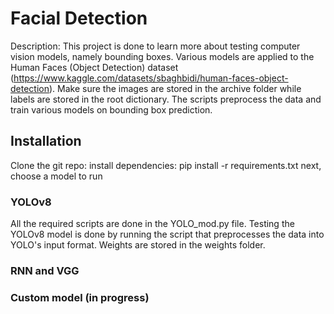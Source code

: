 # Facial Detection

Description: This project is done to learn more about testing computer vision models, namely bounding boxes. Various models are applied to the Human Faces (Object Detection) dataset (https://www.kaggle.com/datasets/sbaghbidi/human-faces-object-detection). Make sure the images are stored in the archive folder while labels are stored in the root dictionary.
The scripts preprocess the data and train various models on bounding box prediction.

## Installation
Clone the git repo: 
install dependencies: pip install -r requirements.txt
next, choose a model to run

### YOLOv8
All the required scripts are done in the YOLO_mod.py file. Testing the YOLOv8 model is done by running the script that preprocesses the data into YOLO's input format. Weights are stored in the weights folder.  


### RNN and VGG


### Custom model (in progress)

